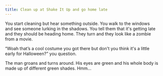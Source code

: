 ```yaml
---
title: Clean up at Shake It Up and go home late
---
```

You start cleaning but hear something outside. You walk to the windows and see someone lurking in the shadows. You tell them that it's getting late and they should be heading home. They turn and they look like a zombie from a movie.

“Woah that’s a cool costume you got there but don't you think it's a little early for Halloween?” you question.

The man groans and turns around. His eyes are green and his whole body is made up of different green shades. Hmm...
